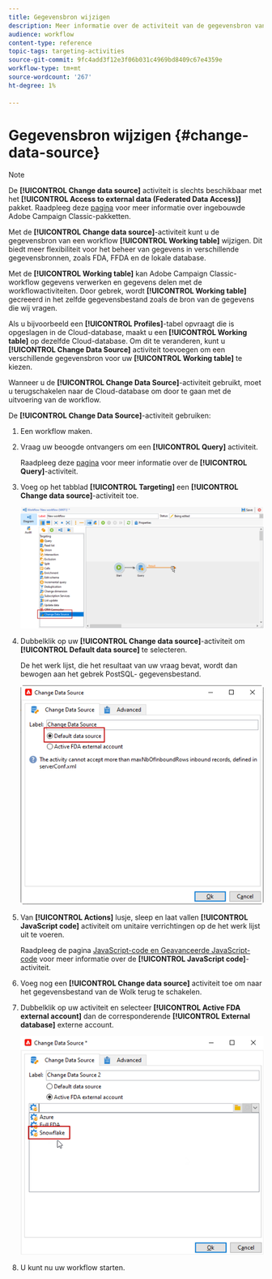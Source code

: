 ```yaml
---
title: Gegevensbron wijzigen
description: Meer informatie over de activiteit van de gegevensbron van de Verandering
audience: workflow
content-type: reference
topic-tags: targeting-activities
source-git-commit: 9fc4add3f12e3f06b031c4969bd8409c67e4359e
workflow-type: tm+mt
source-wordcount: '267'
ht-degree: 1%

---
```


# Gegevensbron wijzigen {#change-data-source}

>[!NOTE]
>
> De **[!UICONTROL Change data source]** activiteit is slechts beschikbaar met het **[!UICONTROL Access to external data (Federated Data Access)]** pakket. Raadpleeg deze [pagina](../../installation/using/installing-campaign-standard-packages.md) voor meer informatie over ingebouwde Adobe Campaign Classic-pakketten.

Met de **[!UICONTROL Change data source]**-activiteit kunt u de gegevensbron van een workflow **[!UICONTROL Working table]** wijzigen. Dit biedt meer flexibiliteit voor het beheer van gegevens in verschillende gegevensbronnen, zoals FDA, FFDA en de lokale database.

Met de **[!UICONTROL Working table]** kan Adobe Campaign Classic-workflow gegevens verwerken en gegevens delen met de workflowactiviteiten.
Door gebrek, wordt **[!UICONTROL Working table]** gecreeerd in het zelfde gegevensbestand zoals de bron van de gegevens die wij vragen.

Als u bijvoorbeeld een **[!UICONTROL Profiles]**-tabel opvraagt die is opgeslagen in de Cloud-database, maakt u een **[!UICONTROL Working table]** op dezelfde Cloud-database.
Om dit te veranderen, kunt u **[!UICONTROL Change Data Source]** activiteit toevoegen om een verschillende gegevensbron voor uw **[!UICONTROL Working table]** te kiezen.

Wanneer u de **[!UICONTROL Change Data Source]**-activiteit gebruikt, moet u terugschakelen naar de Cloud-database om door te gaan met de uitvoering van de workflow.

De **[!UICONTROL Change Data Source]**-activiteit gebruiken:

1. Een workflow maken.

1. Vraag uw beoogde ontvangers om een **[!UICONTROL Query]** activiteit.

   Raadpleeg deze [pagina](../../workflow/using/query.md#creating-a-query) voor meer informatie over de **[!UICONTROL Query]**-activiteit.

1. Voeg op het tabblad **[!UICONTROL Targeting]** een **[!UICONTROL Change data source]**-activiteit toe.

   ![](assets/change-data-source.png)

1. Dubbelklik op uw **[!UICONTROL Change data source]**-activiteit om **[!UICONTROL Default data source]** te selecteren.

   De het werk lijst, die het resultaat van uw vraag bevat, wordt dan bewogen aan het gebrek PostSQL- gegevensbestand.

   ![](assets/change-data-source_2.png)

1. Van **[!UICONTROL Actions]** lusje, sleep en laat vallen **[!UICONTROL JavaScript code]** activiteit om unitaire verrichtingen op de het werk lijst uit te voeren.

   Raadpleeg de pagina [JavaScript-code en Geavanceerde JavaScript-code](../../workflow/using/sql-code-and-javascript-code.md#javascript-code) voor meer informatie over de **[!UICONTROL JavaScript code]**-activiteit.

1. Voeg nog een **[!UICONTROL Change data source]** activiteit toe om naar het gegevensbestand van de Wolk terug te schakelen.

1. Dubbelklik op uw activiteit en selecteer **[!UICONTROL Active FDA external account]** dan de corresponderende **[!UICONTROL External database]** externe account.

   ![](assets/change-data-source_3.png)

1. U kunt nu uw workflow starten.
